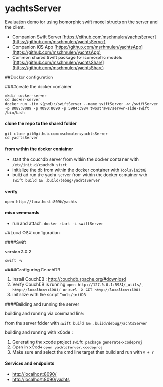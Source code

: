 yachtsServer
===

Evaluation demo for using Isomorphic swift model structs on the server and the client.

- Companion Swift Server [https://github.com/mschmulen/yachtsServer](https://github.com/mschmulen/yachtsServer)
- Companion iOS App [https://github.com/mschmulen/yachtsApp](https://github.com/mschmulen/yachtsApp)
- Common shared Swift package for isomorphic models [https://github.com/mschmulen/yachtsShare](https://github.com/mschmulen/yachtsShare)

##Docker configuration

####create the docker container
```
mkdir docker-server
cd docker-server
docker run -itv $(pwd):/swiftServer --name swiftServer -w /swiftServer -p 8089:8089 -p 8090:8090 -p 5984:5984 twostraws/server-side-swift /bin/bash
```

#### clone the repo to the shared folder
```
git clone git@github.com:mschmulen/yachtsServer
cd yachtsServer 
```

#### from within the docker container

- start the couchdb server from within the docker container with `/etc/init.d/couchdb start`
- initialize the db from within the docker container with `Tools\initDB`
- build ad run the yacht-server from within the docker container with `swift build && .build/debug/yachtsServer`

#### verify
`open http://localhost:8090/yachts`

#### misc commands 

- run and attach: `docker start -i swiftServer`

##Local OSX configuration

####Swift 

version 3.0.2

`swift -v`

####Configuring CouchDB

1. Install CouchDB : http://couchdb.apache.org/#download 
2. Verify CouchDB is running `open http://127.0.0.1:5984/_utils/` , `http://localhost:5984/`, or `curl -X GET http://localhost:5984`
3. initialize with the script `Tools/initDB`

####Building and running the server

building and running via command line:

from the server folder with `swift build && .build/debug/yachtsServer`

building and running with xCode :

1. Generating the xcode project `swift package generate-xcodeproj`
1. Open in xCode `open yachtsServer.xcodeproj`
1. Make sure and select the cmd line target then build and run with  `⌘ + r`

#### Services and endpoints

- [http://localhost:8090/](http://localhost:8090/)
- [http://localhost:8090/yachts](http://localhost:8090/yachts)

